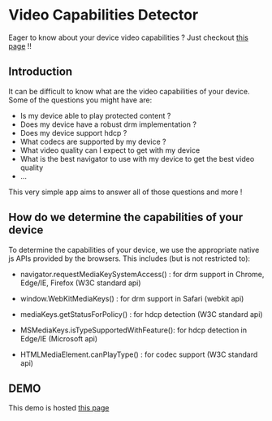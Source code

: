 # Video Capabilities Detector

Eager to know about your device video capabilities ? Just checkout [this page](https://gbentaieb.github.io/video-capabilities-detector/) !!

## Introduction
It can be difficult to know what are the video capabilities of your device. Some of the questions you might have are:
  - Is my device able to play protected content ?
  - Does my device have a robust drm implementation ?
  - Does my device support hdcp ?
  - What codecs are supported by my device ?
  - What video quality can I expect to get with my device
  - What is the best navigator to use with my device to get the best video quality
  - ...

This very simple app aims to answer all of those questions and more !

## How do we determine the capabilities of your device
To determine the capabilities of your device, we use the appropriate native js APIs provided by the browsers. This includes (but is not restricted to):

- navigator.requestMediaKeySystemAccess() : for drm support in Chrome, Edge/IE, Firefox (W3C standard api)

- window.WebKitMediaKeys() : for drm support in Safari (webkit api)

- mediaKeys.getStatusForPolicy() : for hdcp detection (W3C standard api)

- MSMediaKeys.isTypeSupportedWithFeature(): for hdcp detection in Edge/IE (Microsoft api)

- HTMLMediaElement.canPlayType() : for codec support (W3C standard api)

## DEMO
This demo is hosted [this page](https://gbentaieb.github.io/video-capabilities-detector/)